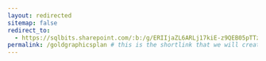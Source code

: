 ```yaml
---
layout: redirected
sitemap: false
redirect_to:
  - https://sqlbits.sharepoint.com/:b:/g/ERIIjaZL6ARLj17kiE-z9QEB05pTTzVVwLSi3vq_pef_VQ?e=ri4oBJ # This is where it will be redirected  - must be a complete url and a space after the -
permalink: /goldgraphicsplan # this is the shortlink that we will create the / is required - MUST MATCH the name of the file amd a space after the :
---
```

